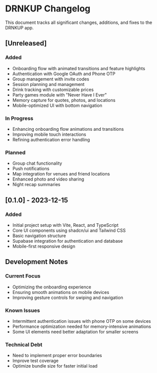 # DRNKUP Changelog

This document tracks all significant changes, additions, and fixes to the DRNKUP app.

## [Unreleased]

### Added
- Onboarding flow with animated transitions and feature highlights
- Authentication with Google OAuth and Phone OTP
- Group management with invite codes
- Session planning and management
- Drink tracking with customizable prices
- Party games module with "Never Have I Ever"
- Memory capture for quotes, photos, and locations
- Mobile-optimized UI with bottom navigation

### In Progress
- Enhancing onboarding flow animations and transitions
- Improving mobile touch interactions
- Refining authentication error handling

### Planned
- Group chat functionality
- Push notifications
- Map integration for venues and friend locations
- Enhanced photo and video sharing
- Night recap summaries

## [0.1.0] - 2023-12-15

### Added
- Initial project setup with Vite, React, and TypeScript
- Core UI components using shadcn/ui and Tailwind CSS
- Basic navigation structure
- Supabase integration for authentication and database
- Mobile-first responsive design

## Development Notes

### Current Focus
- Optimizing the onboarding experience
- Ensuring smooth animations on mobile devices
- Improving gesture controls for swiping and navigation

### Known Issues
- Intermittent authentication issues with phone OTP on some devices
- Performance optimization needed for memory-intensive animations
- Some UI elements need better adaptation for smaller screens

### Technical Debt
- Need to implement proper error boundaries
- Improve test coverage
- Optimize bundle size for faster initial load 